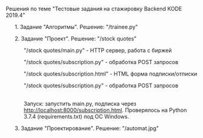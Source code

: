 Решения по теме "Тестовые задания на стажировку Backend KODE 2019.4"

<ul>1. Задание "Алгоритмы". Решение: "/trainee.py"</ul>
<ul>2. Задание "Проект". Решение: "/stock quotes"</ul>
<ul>
  <ul>"/stock quotes/main.py" - HTTP сервер, работа с биржей</ul>
  <ul>"/stock quotes/subscription.py" - обработка POST запросов</ul>
  <ul>"/stock quotes/subscription.html" - HTML форма подписки/отписки</ul>
  <ul>"/stock quotes/subscription.py" - обработка POST запросов</ul>
<br>
<ul>Запуск: запустить main.py, подписка через <a href="http://localhost:8000/subscription.html">http://localhost:8000/subscription.html</a>. Проверялось на Python 3.7.4 (requirements.txt) под ОС Windows.</ul>
</ul>
<ul>3. Задание "Проектирование". Решение: "/automat.jpg"</ul>
